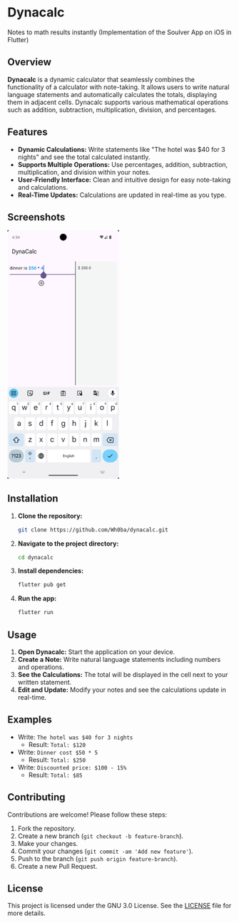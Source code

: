 # Dynacalc

Notes to math results instantly (Implementation of the Soulver App on iOS in Flutter)

## Overview

**Dynacalc** is a dynamic calculator that seamlessly combines the functionality of a calculator with note-taking. It allows users to write natural language statements and automatically calculates the totals, displaying them in adjacent cells. Dynacalc supports various mathematical operations such as addition, subtraction, multiplication, division, and percentages.

## Features

- **Dynamic Calculations:** Write statements like "The hotel was $40 for 3 nights" and see the total calculated instantly.
- **Supports Multiple Operations:** Use percentages, addition, subtraction, multiplication, and division within your notes.
- **User-Friendly Interface:** Clean and intuitive design for easy note-taking and calculations.
- **Real-Time Updates:** Calculations are updated in real-time as you type.

## Screenshots

<img src="./assets/sh1.png" alt="Screenshot" width="250"/>


## Installation

1. **Clone the repository:**
   ```bash
   git clone https://github.com/Wh0ba/dynacalc.git
   ```
2. **Navigate to the project directory:**
   ```bash
   cd dynacalc
   ```
3. **Install dependencies:**
   ```bash
   flutter pub get
   ```
4. **Run the app:**
   ```bash
   flutter run
   ```

## Usage

1. **Open Dynacalc:** Start the application on your device.
2. **Create a Note:** Write natural language statements including numbers and operations.
3. **See the Calculations:** The total will be displayed in the cell next to your written statement.
4. **Edit and Update:** Modify your notes and see the calculations update in real-time.

## Examples

- Write: `The hotel was $40 for 3 nights`
  - Result: `Total: $120`
- Write: `Dinner cost $50 * 5`
  - Result: `Total: $250`
- Write: `Discounted price: $100 - 15%`
  - Result: `Total: $85`

## Contributing

Contributions are welcome! Please follow these steps:

1. Fork the repository.
2. Create a new branch (`git checkout -b feature-branch`).
3. Make your changes.
4. Commit your changes (`git commit -am 'Add new feature'`).
5. Push to the branch (`git push origin feature-branch`).
6. Create a new Pull Request.

## License

This project is licensed under the GNU 3.0 License. See the [LICENSE](LICENSE) file for more details.
